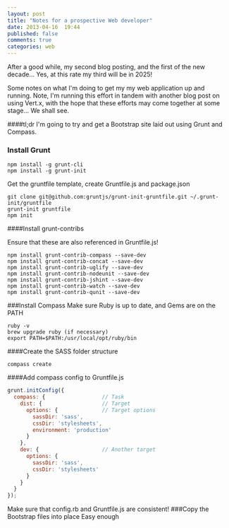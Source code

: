 ```yaml
---
layout: post
title: "Notes for a prospective Web developer"
date: 2013-04-16  19:44
published: false
comments: true
categories: web
---
```

After a good while, my second blog posting, and the first of the new decade... Yes, at this rate my third will be in 2025!

Some notes on what I'm doing to get my my web application up and running.  Note, I'm running this effort in tandem with another blog post on using Vert.x, with the hope that these efforts may come together at some stage... We shall see.

####tl;dr I'm going to try and get a Bootstrap site laid out using Grunt and Compass.

### Install Grunt
```
npm install -g grunt-cli
npm install -g grunt-init
```
Get the gruntfile template, create Gruntfile.js and package.json
```
git clone git@github.com:gruntjs/grunt-init-gruntfile.git ~/.grunt-init/gruntfile
grunt-init gruntfile
npm init 
```
<!-- more -->
####Install grunt-contribs

Ensure that these are also referenced in Gruntfile.js!
```
npm install grunt-contrib-compass --save-dev
npm install grunt-contrib-concat --save-dev
npm install grunt-contrib-uglify --save-dev
npm install grunt-contrib-nodeunit --save-dev
npm install grunt-contrib-jshint --save-dev
npm install grunt-contrib-watch --save-dev
npm install grunt-contrib-qunit --save-dev
```

###Install Compass
Make sure Ruby is up to date, and Gems are on the PATH
```
ruby -v
brew upgrade ruby (if necessary)
export PATH=$PATH:/usr/local/opt/ruby/bin
```
####Create the SASS folder structure
```
compass create
```
####Add compass config to Gruntfile.js
``` javascript
grunt.initConfig({
  compass: {                  // Task
    dist: {                   // Target
      options: {              // Target options
        sassDir: 'sass',
        cssDir: 'stylesheets',
        environment: 'production'
      }
    },
    dev: {                    // Another target
      options: {
        sassDir: 'sass',
        cssDir: 'stylesheets'
      }
    }
  }
});
```
Make sure that config.rb and Gruntfile.js are consistent!
###Copy the Bootstrap files into place
Easy enough